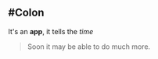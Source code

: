 #Colon
---------------------
It's an **app**, it tells the *time*
> Soon it may be able to do much more.
